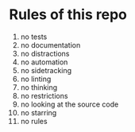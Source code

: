 # Rules of this repo

1. no tests
2. no documentation
3. no distractions
4. no automation
5. no sidetracking
6. no linting
7. no thinking
8. no restrictions
9. no looking at the source code
10. no starring
11. no rules

